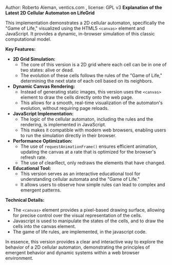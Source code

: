 Author: Roberto Aleman, ventics.com , license: GPL v3
<strong>Explanation of the Latest 2D Cellular Automaton on LifeGrid</strong>

This implementation demonstrates a 2D cellular automaton, specifically the "Game of Life," visualized using the HTML5 <code>&lt;canvas&gt;</code> element and JavaScript. It provides a dynamic, in-browser simulation of this classic computational model.

<strong>Key Features:</strong>
<ul>
 	<li><strong>2D Grid Simulation:</strong>
<ul>
 	<li>The core of this version is a 2D grid where each cell can be in one of two states: alive or dead.</li>
 	<li>The evolution of these cells follows the rules of the "Game of Life," determining the next state of each cell based on its neighbors.</li>
</ul>
</li>
 	<li><strong>Dynamic Canvas Rendering:</strong>
<ul>
 	<li>Instead of generating static images, this version uses the <code>&lt;canvas&gt;</code> element to draw the cells directly onto the web page.</li>
 	<li>This allows for a smooth, real-time visualization of the automaton's evolution, without requiring page reloads.</li>
</ul>
</li>
 	<li><strong>JavaScript Implementation:</strong>
<ul>
 	<li>The logic of the cellular automaton, including the rules and the rendering, is implemented in JavaScript.</li>
 	<li>This makes it compatible with modern web browsers, enabling users to run the simulation directly in their browser.</li>
</ul>
</li>
 	<li><strong>Performance Optimization:</strong>
<ul>
 	<li>The use of <code>requestAnimationFrame()</code> ensures efficient animation, updating the canvas at a rate that is optimized for the browser's refresh rate.</li>
 	<li>The use of clearRect, only redraws the elements that have changed.</li>
</ul>
</li>
 	<li><strong>Educational Tool:</strong>
<ul>
 	<li>This version serves as an interactive educational tool for understanding cellular automata and the "Game of Life."</li>
 	<li>It allows users to observe how simple rules can lead to complex and emergent patterns.</li>
</ul>
</li>
</ul>
<strong>Technical Details:</strong>
<ul>
 	<li>The <code>&lt;canvas&gt;</code> element provides a pixel-based drawing surface, allowing for precise control over the visual representation of the cells.</li>
 	<li>Javascript is used to manipulate the states of the cells, and to draw the cells into the canvas element.</li>
 	<li>The game of life rules, are implemented, in the javascript code.</li>
</ul>
In essence, this version provides a clear and interactive way to explore the behavior of a 2D cellular automaton, demonstrating the principles of emergent behavior and dynamic systems within a web browser environment.

